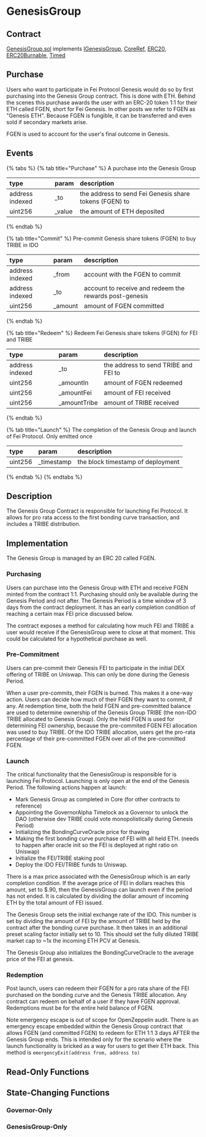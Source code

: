 # GenesisGroup

## Contract

[GenesisGroup.sol](https://github.com/fei-protocol/fei-protocol-core/blob/master/contracts/genesis/GenesisGroup.sol) implements [IGenesisGroup](https://github.com/fei-protocol/fei-protocol-core/wiki/IGenesisGroup), [CoreRef](https://github.com/fei-protocol/fei-protocol-core/wiki/CoreRef), [ERC20](https://docs.openzeppelin.com/contracts/3.x/api/token/erc20#ERC20), [ERC20Burnable](https://docs.openzeppelin.com/contracts/3.x/api/token/erc20#ERC20Burnable), [Timed](https://github.com/fei-protocol/fei-protocol-core/wiki/Timed)

## Purchase

Users who want to participate in Fei Protocol Genesis would do so by first purchasing into the Genesis Group contract. This is done with ETH. Behind the scenes this purchase awards the user with an ERC-20 token 1:1 for their ETH called FGEN, short for Fei Genesis. In other posts we refer to FGEN as "Genesis ETH". Because FGEN is fungible, it can be transferred and even sold if secondary markets arise.

FGEN is used to account for the user's final outcome in Genesis.

## Events

{% tabs %}
{% tab title="Purchase" %}
A purchase into the Genesis Group

| type | param | description |
| :--- | :--- | :--- |
| address indexed | \_to | the address to send Fei Genesis share tokens \(FGEN\) to |
| uint256 | \_value | the amount of ETH deposited |
{% endtab %}

{% tab title="Commit" %}
Pre-commit Genesis share tokens \(FGEN\) to buy TRIBE in IDO

| type | param | description |
| :--- | :--- | :--- |
| address indexed | \_from | account with the FGEN to commit |
| address indexed | \_to | account to receive and redeem the rewards post-genesis |
| uint256 | \_amount | amount of FGEN committed |
{% endtab %}

{% tab title="Redeem" %}
Redeem Fei Genesis share tokens \(FGEN\) for FEI and TRIBE

| type | param | description |
| :--- | :--- | :--- |
| address indexed | \_to | the address to send TRIBE and FEI to |
| uint256 | \_amountIn | amount of FGEN redeemed |
| uint256 | \_amountFei | amount of FEI received |
| uint256 | \_amountTribe | amount of TRIBE received |
{% endtab %}

{% tab title="Launch" %}
The completion of the Genesis Group and launch of Fei Protocol. Only emitted once

| type | param | description |
| :--- | :--- | :--- |
| uint256 | \_timestamp | the block timestamp of deployment |
{% endtab %}
{% endtabs %}

## Description

The Genesis Group Contract is responsible for launching Fei Protocol. It allows for pro rata access to the first bonding curve transaction, and includes a TRIBE distribution.

## Implementation

The Genesis Group is managed by an ERC 20 called FGEN.

### Purchasing

Users can purchase into the Genesis Group with ETH and receive FGEN minted from the contract 1:1. Purchasing should only be available during the Genesis Period and not after. The Genesis Period is a time window of 3 days from the contract deployment. It has an early completion condition of reaching a certain max FEI price discussed below.

The contract exposes a method for calculating how much FEI and TRIBE a user would receive if the GenesisGroup were to close at that moment. This could be calculated for a hypothetical purchase as well.

### Pre-Commitment

Users can pre-commit their Genesis FEI to participate in the initial DEX offering of TRIBE on Uniswap. This can only be done during the Genesis Period.

When a user pre-commits, their FGEN is burned. This makes it a one-way action. Users can decide how much of their FGEN they want to commit, if any. At redemption time, both the held FGEN and pre-committed balance are used to determine ownership of the Genesis Group TRIBE \(the non-IDO TRIBE allocated to Genesis Group\). Only the held FGEN is used for determining FEI ownership, because the pre-commited FGEN FEI allocation was used to buy TRIBE. Of the IDO TRIBE allocation, users get the pro-rata percentage of their pre-committed FGEN over all of the pre-committed FGEN.

### Launch

The critical functionality that the GenesisGroup is responsible for is launching Fei Protocol. Launching is only open at the end of the Genesis Period. The following actions happen at launch:

* Mark Genesis Group as completed in Core \(for other contracts to reference\)
* Appointing the GovernorAlpha Timelock as a Governor to unlock the DAO \(otherwise dev TRIBE could vote monopolistically during Genesis Period\)
* Initializing the BondingCurveOracle price for thawing
* Making the first bonding curve purchase of FEI with all held ETH. \(needs to happen after oracle init so the FEI is deployed at right ratio on Uniswap\)
* Initialize the FEI/TRIBE staking pool
* Deploy the IDO FEI/TRIBE funds to Uniswap.

There is a max price associated with the GenesisGroup which is an early completion condition. If the average price of FEI in dollars reaches this amount, set to $.90, then the GenesisGroup can launch even if the period has not ended. It is calculated by dividing the dollar amount of incoming ETH by the total amount of FEI issued.

The Genesis Group sets the initial exchange rate of the IDO. This number is set by dividing the amount of FEI by the amount of TRIBE held by the contract after the bonding curve purchase. It then takes in an additional preset scaling factor initially set to 10. This should set the fully diluted TRIBE market cap to ~1x the incoming ETH PCV at Genesis.

The Genesis Group also initializes the BondingCurveOracle to the average price of the FEI at genesis.

### Redemption

Post launch, users can redeem their FGEN for a pro rata share of the FEI purchased on the bonding curve and the Genesis TRIBE allocation. Any contract can redeem on behalf of a user if they have FGEN approval. Redemptions must be for the entire held balance of FGEN.

Note emergency escape is out of scope for OpenZeppelin audit. There is an emergency escape embedded within the Genesis Group contract that allows FGEN \(and committed FGEN\) to redeem for ETH 1:1 3 days AFTER the Genesis Group ends. This is intended only for the scenario where the launch functionality is bricked as a way for users to get their ETH back. This method is `emergencyExit(address from, address to)`

## Read-Only Functions

## State-Changing Functions <a id="state-changing-functions"></a>

### Governor-Only 

### GenesisGroup-Only

